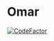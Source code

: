 
<!-- README.md is generated from README.Rmd. Please edit that file -->

# Omar

<!-- badges: start -->

[![CodeFactor](https://www.codefactor.io/repository/github/omarjcamanto/omar/badge)](https://www.codefactor.io/repository/github/omarjcamanto/omar)
<!-- badges: end -->
